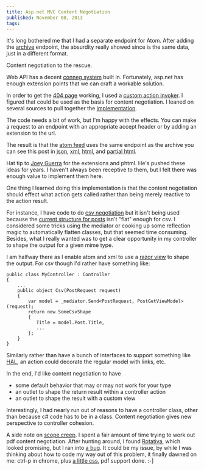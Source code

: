 ```yaml
---
title: Asp.net MVC Content Negotiation
published: November 08, 2013
tags: 
---
```


It's long bothered me that I had a separate endpoint for Atom. After adding the [archive] endpoint, the absurdity really showed since is the same data, just in a different format.

Content negotiation to the rescue.

Web API has a decent [conneg system][web api conneg] built in. Fortunately, asp.net has enough extension points that we can craft a workable solution.

 In order to get the [404 page] working, I used a [custom action invoker][partial action invoker]. I figured that could be used as the basis for content negotiation. I leaned on several sources to pull together the [implementation][conneg action invoker].

 The code needs a bit of work, but I'm happy with the effects. You can make a request to an endpoint with an appropriate accept header or by adding an extension to the url. 
 
 The result is that the [atom feed] uses the same endpoint as the archive you can see this post in [json], [xml], [html], and [partial html][phtml]. 
 
 Hat tip to [Joey Guerra] for the extensions and phtml. He's pushed these ideas for years. I haven't always been receptive to them, but I felt there was enough value to implement them here.

One thing I learned doing this implementation is that the content negotiation should effect what action gets called rather than being merely reactive to the action result. 

 For instance, I have code to do [csv negotiation] but it isn't being used because the [current structure for posts][PostGetViewModel] isn't "flat" enough for csv. I considered some tricks using the mediator or cooking up some reflection magic to automatically flatten classes, but that seemed time consuming. Besides, what I really wanted was to get a clear opportunity in my controller to shape the output for a given mime type.

 I am halfway there as I enable atom and xml to use a [razor view][index.atom.xml] to shape the output. For csv though I'd rather have something like:

    public class MyController : Controller
    {
        ...
        public object Csv(PostRequest request)
        {
            var model = _mediator.Send<PostRequest, PostGetViewModel>(request);
            return new SomeCsvShape
            {
               Title = model.Post.Title,
               ...
            };
        }
    }    

Similarly rather than have a bunch of interfaces to support something like [HAL], an action could decorate the regular model with links, etc. 

In the end, I'd like content negotiation to have

* some default behavior that may or may not work for your type
* an outlet to shape the return result within a controller action
* an outlet to shape the result with a custom view

Interestingly, I had nearly run out of reasons to have a controller class, other than because c# code has to be in a class. Content negotiation gives new perspective to controller cohesion.

A side note on [scope creep]. I spent a fair amount of time trying to work out pdf content negotiation. After hunting around, I found [Rotativa], which looked promising, but I ran into [a bug]. It could be my issue, by while I was thinking about how to code my way out of this problem, it finally dawned on me: ctrl-p in chrome, plus [a little css][print css], pdf support done. :-]

[archive]: /archive
[web api conneg]: http://www.asp.net/web-api/overview/formats-and-model-binding/content-negotiation
[404 page]: /oops
[partial action invoker]: https://github.com/kijanawoodard/Blog/blob/728c10ec6608cac03644454a7a38b7376bd10d71/src/Blog.Web/Infrastructure/PartialViewActionInvoker.cs
[conneg action invoker]: https://github.com/kijanawoodard/Blog/blob/0c6c3fb975deaec89035c79e9213698c7a5be5a3/src/Blog.Web/Infrastructure/ContentNegotiatingActionInvoker.cs#L14
[atom feed]: /archive.atom
[json]: /asp-net-mvc-content-negotiation.json
[xml]: /asp-net-mvc-content-negotiation.xml
[html]: /asp-net-mvc-content-negotiation.html
[phtml]: /asp-net-mvc-content-negotiation.phtml
[Joey Guerra]: http://blog.joeyguerra.com/
[csv negotiation]: https://github.com/kijanawoodard/Blog/blob/0c6c3fb975deaec89035c79e9213698c7a5be5a3/src/Blog.Web/Infrastructure/ContentNegotiatingActionInvoker.cs#L182
[PostGetViewModel]: https://github.com/kijanawoodard/Blog/blob/0c6c3fb975deaec89035c79e9213698c7a5be5a3/src/Blog.Web/Actions/PostGet/PostGetController.cs#L59
[index.atom.xml]: https://github.com/kijanawoodard/Blog/blob/0c6c3fb975deaec89035c79e9213698c7a5be5a3/src/Blog.Web/Actions/PostGet/Index.Atom.cshtml
[HAL]: http://stateless.co/hal_specification.html
[scope creep]: /a-tale-of-scope-creep
[Rotativa]: https://github.com/webgio/Rotativa
[a bug]: https://github.com/webgio/Rotativa/issues/44
[print css]: https://github.com/kijanawoodard/Blog/blob/13d109fbd53f7acc949553bded904306447cc144/src/Blog.Web/Content/css/site.css#L90